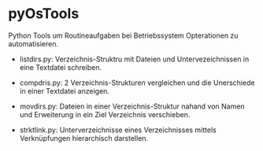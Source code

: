 # pyOsTools
Python Tools um Routineaufgaben bei Betriebssystem Opterationen zu automatisieren.

- listdirs.py: Verzeichnis-Struktru mit Dateien und Untervezeichnissen in eine Textdatei schreiben.

- compdris.py: 2 Verzeichnis-Strukturen vergleichen und die Unerschiede in einer Textdatei anzeigen.

- movdirs.py: Dateien in einer Verzeichnis-Struktur nahand von Namen und Erweiterung in ein Ziel Verzeichnis verschieben.

- strktlink.py: Unterverzeichnisse eines Verzeichnisses mittels Verknüpfungen hierarchisch darstellen.
